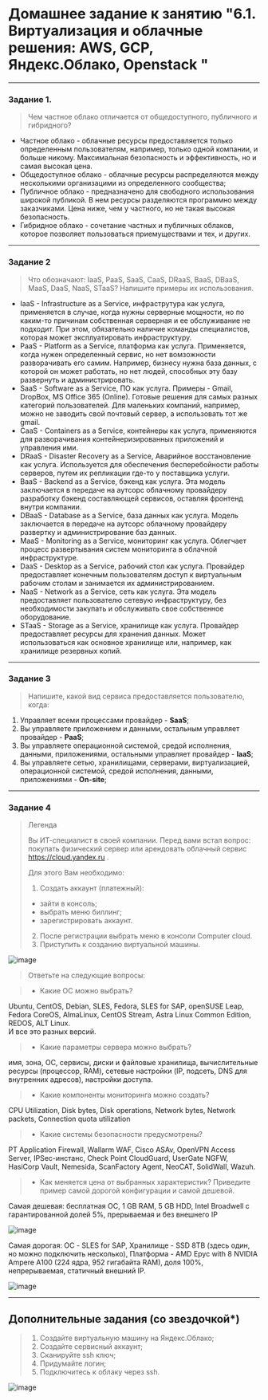 # Домашнее задание к занятию "6.1. Виртуализация и облачные решения: AWS, GCP, Яндекс.Облако, Openstack "

---

### Задание 1. 
 
> Чем частное облако отличается от общедоступного, публичного и гибридного?

- Частное облако - облачные ресурсы предоставляется только определенным пользователям, например, только одной компании, и больше никому. Максимальная безопасность и эффективность, но и самая высокая цена.
- Общедоступное облако - облачные ресурсы распределяются между несколькими организацими из определенного сообщества;
- Публичное облако - предназначено для свободного использования широкой публикой. В нем ресурсы разделяются программно между заказчиками. Цена ниже, чем у частного, но не такая высокая безопасность.
- Гибридное облако - сочетание частных и публичных облаков, которое позволяет пользоваться приемуществами и тех, и других.


---

### Задание 2 
 
> Что обозначают: IaaS, PaaS, SaaS, CaaS, DRaaS, BaaS, DBaaS, MaaS, DaaS, NaaS, STaaS? 
> Напишите примеры их использования.

- IaaS - Infrastructure as a Service, инфраструтура как услуга, применяется в случае, когда нужны серверные мощности, но по каким-то причинам собственная серверная и ее обслуживание не подходит. При этом, обязательно наличие команды специалистов, которая может эксплуатировать инфраструктуру.
- PaaS - Platform as a Service, платформа как услуга. Применяется, когда нужен определенный сервис, но нет вомзожности разворачивать его самим. Например, бизнесу нужна база данных, с которой он может работать, но нет людей, способных эту базу развернуть и администрировать.
- SaaS - Software as a Service, ПО как услуга. Примеры - Gmail, DropBox, MS Office 365 (Online). Готовые решения для самых разных категорий пользователей. Для маленьких компаний, например, можно не заводить свой почтовый сервер, а использовать тот же gmail. 
- CaaS - Containers as a Service, контейнеры как услуга, применяются для разворачивания контейнеризированных приложений и управления ими.
- DRaaS - Disaster Recovery as a Service, Аварийное восстановление как услуга. Используется для обеспечения бесперебойности работы серверов, путем их репликации где-то у поставщика услуги.
- BaaS - Backend as a Service, бэкенд как услуга. Эта модель заключается в передаче на аутсорс облачному провайдеру разработку бэкенд составляющей сервисов, оставляя фронтенд внутри компании.
- DBaaS - Database as a Service, база данных как услуга. Модель заключается в передаче на аутсорс облачному провайдеру развертку и администрирование баз данных. 
- MaaS - Monitoring as a Service, мониторинг как услуга. Облегчает процесс развертывания систем мониторинга в облачной инфраструктуре.
- DaaS - Desktop as a Service, рабочий стол как услуга. Провайдер предоставляет конечным пользователям доступ к виртуальным рабочим столам и занимается их администрированием.
- NaaS - Network as a Service, сеть как услуга. Эта модель предоставляет пользователю сетевую инфраструктуру, без необходимости закупать и обслуживать свое собственное оборудование. 
- STaaS - Storage as a Service, хранилище как услуга. Провайдер предоставляет ресурсы для хранения данных. Может использоваться как основное хранилище или, например, как хранилище резервных копий.

---

### Задание 3 
 
> Напишите, какой вид сервиса предоставляется пользователю, когда:
 
1. Управляет всеми процессами провайдер - **SaaS**;
1. Вы управляете приложением и данными, остальным управляет провайдер - **PaaS**; 
1. Вы управляете операционной системой, средой исполнения, данными, приложениями, остальными управляет провайдер - **IaaS**;
1. Вы управляете сетью, хранилищами, серверами, виртуализацией, операционной системой, средой исполнения, данными, приложениями - **On-site**;
 

---
 
 ### Задание 4 
 
>Легенда
> 
>Вы ИТ-специалист в своей компании. Перед вами встал вопрос: покупать физический сервер или арендовать облачный сервис https://cloud.yandex.ru .
> 
> Для этого Вам необходимо:
> 1. Создать аккаунт (платежный):
>  - зайти в консоль;
>  - выбрать меню биллинг; 
>  - зарегистрировать аккаунт.
> 2. После регистрации выбрать меню в консоли Computer cloud. 
> 3. Приступить к созданию виртуальной машины. 

 ![image](https://user-images.githubusercontent.com/115862529/201483067-0485dd7e-443c-4b75-af3c-03b59165be4e.png)
 
> Ответьте на следующие вопросы:
 
> - Какие ОС можно выбрать?  

Ubuntu, CentOS, Debian, SLES, Fedora, SLES for SAP, openSUSE Leap, Fedora CoreOS, AlmaLinux, CentOS Stream, Astra Linux Common Edition, REDOS, ALT Linux.  
И все это разных версий.

> - Какие параметры сервера можно выбрать?  

имя, зона, ОС, сервисы, диски и файловые хранилища, вычислительные ресурсы (процессор, RAM), сетевые настройки (IP, подсеть, DNS для внутренних адресов), настройки доступа.

> - Какие компоненты мониторинга можно создать?

CPU Utilization, Disk bytes, Disk operations, Network bytes, Network packets, Connection quota utilization

> - Какие системы безопасности предусмотрены?

PT Application Firewall, Wallarm WAF, Cisco ASAv, OpenVPN Access Server, IPSec-инстанс, Check Point CloudGuard, UserGate NGFW, HasiCorp Vault, Nemesida, ScanFactory Agent, NeoCAT, SolidWall, Wazuh.

> - Как меняется цена от выбранных характеристик? Приведите пример самой дорогой конфигурации и самой дешевой. 

Самая дешевая: бесплатная ОС, 1 GB RAM, 5 GB HDD, Intel Broadwell с гарантированной долей 5%, прерываемая и без внешнего IP

![image](https://user-images.githubusercontent.com/115862529/201484154-7eed2757-9e90-4b09-a4c0-2dc467d9242e.png)

Самая дорогая: ОС - SLES for SAP, Хранилище - SSD 8TB (здесь один, но можно подключить несколько), Платформа - AMD Epyc with 8 NVIDIA Ampere A100 (224 ядра, 952 гигабайта RAM), доля 100%, непрерываемая, статичный внешний IP.

![image](https://user-images.githubusercontent.com/115862529/201484698-32367dd3-547a-4a61-8311-e4b97a061b13.png)


---

## Дополнительные задания (со звездочкой*)

> 1. Создайте виртуальную машину на Яндекс.Облако;
> 1. Создайте сервисный аккаунт;
> 1. Сканируйте ssh ключ;
> 1. Придумайте логин;
> 1. Подключитесь к облаку через ssh. 
 
![image](https://user-images.githubusercontent.com/115862529/201486511-636b2a6f-1a73-4419-aa85-ece597dd883a.png)
